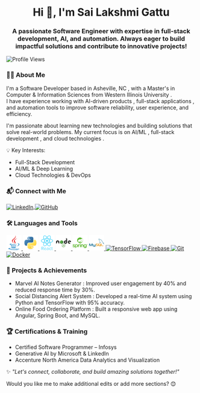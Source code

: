 <h1 align="center">Hi 👋, I'm Sai Lakshmi Gattu</h1>
<h3 align="center">A passionate Software Engineer with expertise in full-stack development, AI, and automation. Always eager to build impactful solutions and contribute to innovative projects!</h3>

<p align="left">
  <img src="https://komarev.com/ghpvc/?username=sailakshmireddygattu&label=Profile%20Views&color=0e75b6&style=flat" alt="Profile Views" />
</p>

 

### 👨‍💻 About Me  
I'm a  Software Developer  based in  Asheville, NC , with a Master's in Computer & Information Sciences from  Western Illinois University .  
I have experience working with  AI-driven products ,  full-stack applications , and  automation tools  to improve software reliability, user experience, and efficiency.  

I'm passionate about learning new technologies and building solutions that solve real-world problems. My current focus is on  AI/ML ,  full-stack development , and  cloud technologies .  

💡  Key Interests:   
- Full-Stack Development  
- AI/ML & Deep Learning  
- Cloud Technologies & DevOps  

 

### 📬 Connect with Me  
<p align="left">
  <a href="https://www.linkedin.com/in/sai-lakshmi-gattu/" target="_blank">
    <img align="center" src="https://cdn.jsdelivr.net/npm/simple-icons@v3/icons/linkedin.svg" alt="LinkedIn" height="30" width="40" />
  </a>
  <a href="https://github.com/sailakshmireddygattu/" target="_blank">
    <img align="center" src="https://cdn.jsdelivr.net/npm/simple-icons@v3/icons/github.svg" alt="GitHub" height="30" width="40" />
  </a>
</p>

 

### 🛠️ Languages and Tools  
<p align="left">  
  <a href="https://www.java.com" target="_blank" rel="noreferrer"> 
    <img src="https://raw.githubusercontent.com/devicons/devicon/master/icons/java/java-original.svg" alt="Java" width="40" height="40"/> 
  </a> 
  <a href="https://www.python.org/" target="_blank" rel="noreferrer"> 
    <img src="https://raw.githubusercontent.com/devicons/devicon/master/icons/python/python-original.svg" alt="Python" width="40" height="40"/> 
  </a> 
  <a href="https://reactjs.org/" target="_blank" rel="noreferrer"> 
    <img src="https://raw.githubusercontent.com/devicons/devicon/master/icons/react/react-original-wordmark.svg" alt="React" width="40" height="40"/> 
  </a> 
  <a href="https://nodejs.org" target="_blank" rel="noreferrer"> 
    <img src="https://raw.githubusercontent.com/devicons/devicon/master/icons/nodejs/nodejs-original-wordmark.svg" alt="Node.js" width="40" height="40"/> 
  </a> 
  <a href="https://spring.io/projects/spring-boot" target="_blank" rel="noreferrer"> 
    <img src="https://raw.githubusercontent.com/devicons/devicon/master/icons/spring/spring-original-wordmark.svg" alt="Spring Boot" width="40" height="40"/> 
  </a> 
  <a href="https://www.mysql.com/" target="_blank" rel="noreferrer"> 
    <img src="https://raw.githubusercontent.com/devicons/devicon/master/icons/mysql/mysql-original-wordmark.svg" alt="MySQL" width="40" height="40"/> 
  </a> 
  <a href="https://www.tensorflow.org/" target="_blank" rel="noreferrer"> 
    <img src="https://www.vectorlogo.zone/logos/tensorflow/tensorflow-icon.svg" alt="TensorFlow" width="40" height="40"/> 
  </a> 
  <a href="https://firebase.google.com/" target="_blank" rel="noreferrer"> 
    <img src="https://www.vectorlogo.zone/logos/firebase/firebase-icon.svg" alt="Firebase" width="40" height="40"/> 
  </a> 
  <a href="https://git-scm.com/" target="_blank" rel="noreferrer"> 
    <img src="https://www.vectorlogo.zone/logos/git-scm/git-scm-icon.svg" alt="Git" width="40" height="40"/> 
  </a> 
  <a href="https://docker.com" target="_blank" rel="noreferrer"> 
    <img src="https://www.vectorlogo.zone/logos/docker/docker-official.svg" alt="Docker" width="40" height="40"/> 
  </a> 
</p>

 

### 🧩 Projects & Achievements  
-  Marvel AI Notes Generator : Improved user engagement by 40% and reduced response time by 30%.  
-  Social Distancing Alert System : Developed a real-time AI system using Python and TensorFlow with 95% accuracy.  
-  Online Food Ordering Platform : Built a responsive web app using Angular, Spring Boot, and MySQL.  

 

### 🏆 Certifications & Training  
-  Certified Software Programmer  – Infosys  
-  Generative AI by Microsoft & LinkedIn   
-  Accenture North America Data Analytics and Visualization   

 

✨ *"Let's connect, collaborate, and build amazing solutions together!"*
   

Would you like me to make additional edits or add more sections? 😊
